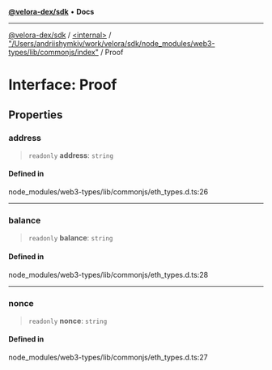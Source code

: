[**@velora-dex/sdk**](../../../../README.md) • **Docs**

***

[@velora-dex/sdk](../../../../globals.md) / [\<internal\>](../../../README.md) / ["/Users/andriishymkiv/work/velora/sdk/node\_modules/web3-types/lib/commonjs/index"](../README.md) / Proof

# Interface: Proof

## Properties

### address

> `readonly` **address**: `string`

#### Defined in

node\_modules/web3-types/lib/commonjs/eth\_types.d.ts:26

***

### balance

> `readonly` **balance**: `string`

#### Defined in

node\_modules/web3-types/lib/commonjs/eth\_types.d.ts:28

***

### nonce

> `readonly` **nonce**: `string`

#### Defined in

node\_modules/web3-types/lib/commonjs/eth\_types.d.ts:27
